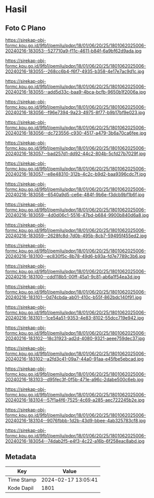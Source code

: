 # Hasil

## Foto C Plano

https://sirekap-obj-formc.kpu.go.id/9fb1/pemilu/pdpr/18/01/06/20/25/1801062025006-20240216-183053--527710a9-f11c-4611-b84f-6a9bf62d9ada.jpg

https://sirekap-obj-formc.kpu.go.id/9fb1/pemilu/pdpr/18/01/06/20/25/1801062025006-20240216-183055--268cc6b4-f6f7-4935-b358-4e17e7ac9d1c.jpg

https://sirekap-obj-formc.kpu.go.id/9fb1/pemilu/pdpr/18/01/06/20/25/1801062025006-20240216-183055--add5d33c-baa9-4bca-bcfb-9650b1f2006a.jpg

https://sirekap-obj-formc.kpu.go.id/9fb1/pemilu/pdpr/18/01/06/20/25/1801062025006-20240216-183056--f96e7394-9a23-4975-8f77-b9b17bf9e023.jpg

https://sirekap-obj-formc.kpu.go.id/9fb1/pemilu/pdpr/18/01/06/20/25/1801062025006-20240216-183056--dc723556-c930-4517-a479-3b6a70ca6fee.jpg

https://sirekap-obj-formc.kpu.go.id/9fb1/pemilu/pdpr/18/01/06/20/25/1801062025006-20240216-183057--bad257d1-dd92-44c2-804b-5cfd27b7029f.jpg

https://sirekap-obj-formc.kpu.go.id/9fb1/pemilu/pdpr/18/01/06/20/25/1801062025006-20240216-183057--e8e48310-312b-4c2c-b9d2-baa9396cdc7f.jpg

https://sirekap-obj-formc.kpu.go.id/9fb1/pemilu/pdpr/18/01/06/20/25/1801062025006-20240216-183058--6540a9d5-ce6e-484f-9b6e-f3dcb9bf1b6f.jpg

https://sirekap-obj-formc.kpu.go.id/9fb1/pemilu/pdpr/18/01/06/20/25/1801062025006-20240216-183059--4d0d06c1-5516-47bd-b684-9900b840d6a8.jpg

https://sirekap-obj-formc.kpu.go.id/9fb1/pemilu/pdpr/18/01/06/20/25/1801062025006-20240216-183059--2628fc8d-7d0b-495b-8cb7-59495f455ed2.jpg

https://sirekap-obj-formc.kpu.go.id/9fb1/pemilu/pdpr/18/01/06/20/25/1801062025006-20240216-183100--ec830f5c-8b78-49d6-b93a-fd7e7789c3b6.jpg

https://sirekap-obj-formc.kpu.go.id/9fb1/pemilu/pdpr/18/01/06/20/25/1801062025006-20240216-183100--cdd118b5-00ff-45a1-9c81-ab6a1f54ea3d.jpg

https://sirekap-obj-formc.kpu.go.id/9fb1/pemilu/pdpr/18/01/06/20/25/1801062025006-20240216-183101--0d74cbda-ab01-410c-b55f-862bdc140f91.jpg

https://sirekap-obj-formc.kpu.go.id/9fb1/pemilu/pdpr/18/01/06/20/25/1801062025006-20240216-183101--1ce54a51-9353-4e83-8102-55dcc719e942.jpg

https://sirekap-obj-formc.kpu.go.id/9fb1/pemilu/pdpr/18/01/06/20/25/1801062025006-20240216-183102--18c31923-ad2d-4080-9321-aeee759dec37.jpg

https://sirekap-obj-formc.kpu.go.id/9fb1/pemilu/pdpr/18/01/06/20/25/1801062025006-20240216-183102--a2fd3c41-09a7-44a0-91aa-e45fbe5ebcad.jpg

https://sirekap-obj-formc.kpu.go.id/9fb1/pemilu/pdpr/18/01/06/20/25/1801062025006-20240216-183103--d95fec3f-0f5b-471e-a96c-2dabe500c6eb.jpg

https://sirekap-obj-formc.kpu.go.id/9fb1/pemilu/pdpr/18/01/06/20/25/1801062025006-20240216-183104--57f1a4f6-7525-4c69-a285-aec722245b2e.jpg

https://sirekap-obj-formc.kpu.go.id/9fb1/pemilu/pdpr/18/01/06/20/25/1801062025006-20240216-183104--9076fbbb-1d2b-43d9-bbee-4ab325783cf8.jpg

https://sirekap-obj-formc.kpu.go.id/9fb1/pemilu/pdpr/18/01/06/20/25/1801062025006-20240216-183054--74dab2f5-e4f3-4c22-a16b-6f258eac8abd.jpg


## Metadata

| Key        | Value               |
| ---------- | ------------------- |
| Time Stamp | 2024-02-17 13:05:41 |
| Kode Dapil | 1801                |




